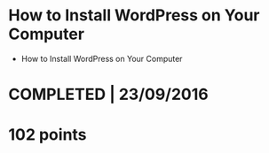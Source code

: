 # How to Install WordPress on Your Computer
- How to Install WordPress on Your Computer
 
# COMPLETED | 23/09/2016
# 102 points
